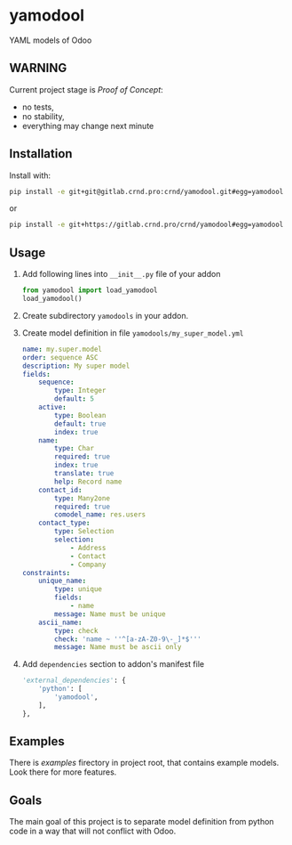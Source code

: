 # yamodool

YAML models of Odoo

## WARNING

Current project stage is *Proof of Concept*:
- no tests,
- no stability,
- everything may change next minute

## Installation

Install with:

```bash
pip install -e git+git@gitlab.crnd.pro:crnd/yamodool.git#egg=yamodool
```

or

```bash
pip install -e git+https://gitlab.crnd.pro/crnd/yamodool#egg=yamodool
```


## Usage


1. Add following lines into `__init__.py` file of your addon

    ```python
    from yamodool import load_yamodool
    load_yamodool()
    ```
2. Create subdirectory `yamodools` in your addon.
3. Create model definition in file `yamodools/my_super_model.yml`

    ```yaml
    name: my.super.model
    order: sequence ASC
    description: My super model
    fields:
        sequence:
            type: Integer
            default: 5
        active:
            type: Boolean
            default: true
            index: true
        name:
            type: Char
            required: true
            index: true
            translate: true
            help: Record name
        contact_id:
            type: Many2one
            required: true
            comodel_name: res.users
        contact_type:
            type: Selection
            selection:
                - Address
                - Contact
                - Company
    constraints:
        unique_name:
            type: unique
            fields:
                - name
            message: Name must be unique
        ascii_name:
            type: check
            check: 'name ~ ''^[a-zA-Z0-9\-_]*$'''
            message: Name must be ascii only
    ```
4. Add `dependencies` section to addon's manifest file
    ```python
    'external_dependencies': {
        'python': [
            'yamodool',
        ],
    },
    ```

## Examples

There is *examples* firectory in project root, that contains example models.
Look there for more features.


## Goals

The main goal of this project is to separate model definition from python code
in a way that will not conflict with Odoo.
